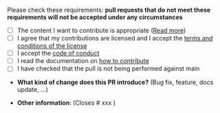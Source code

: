 Please check these requirements:
**pull requests that do not meet these requirements will not be accepted under any circumstances**
- [ ] The content I want to contribute is appropriate ([Read more](https://github.com/Isaaker/piscinadeentropia/blob/main/CONTRIBUTING.md))
- [ ] I agree that my contributions are licensed and I accept the [terms and conditions of the license](https://github.com/Isaaker/piscinadeentropia/blob/main/LICENSE.txt)
- [ ] I accept the [code of conduct](https://github.com/Isaaker/piscinadeentropia/blob/main/CODE_OF_CONDUCT)
- [ ] I read the documentation on [how to contribute](https://github.com/Isaaker/piscinadeentropia/blob/main/CONTRIBUTING.md)
- [ ] I have checked that the pull is not being performed against main

* **What kind of change does this PR introduce?** (Bug fix, feature, docs update, ...)

* **Other information**: (Closes # xxx )
